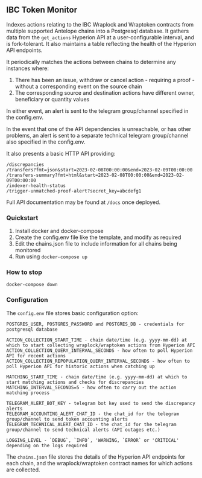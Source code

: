 ## IBC Token Monitor

Indexes actions relating to the IBC Wraplock and Wraptoken contracts from multiple supported Antelope chains into a Postgresql database. It gathers data from the `get_actions` Hyperion API at a user-configurable interval, and is fork-tolerant. It also maintains a table reflecting the health of the Hyperion API endpoints.

It periodically matches the actions between chains to determine any instances where:

1) There has been an issue, withdraw or cancel action - requiring a proof - without a corresponding event on the source chain
2) The corresponding source and destination actions have different owner, beneficiary or quantity values

In either event, an alert is sent to the telegram group/channel specified in the config.env.

In the event that one of the API dependencies is unreachable, or has other problems, an alert is sent to a separate technical telegram group/channel also specified in the config.env.

It also presents a basic HTTP API providing:

```
/discrepancies
/transfers?fmt=json&start=2023-02-08T00:00:00&end=2023-02-09T00:00:00
/transfers-summary?fmt=html&start=2023-02-08T00:00:00&end=2023-02-09T00:00:00
/indexer-health-status
/trigger-unmatched-proof-alert?secret_key=abcdefg1
```

Full API documentation may be found at `/docs` once deployed.

### Quickstart

1) Install docker and docker-compose
2) Create the config.env file like the template, and modify as required
3) Edit the chains.json file to include information for all chains being monitored
4) Run using `docker-compose up`

### How to stop

`docker-compose down`

### Configuration

The `config.env`  file stores basic configuration option:

```
POSTGRES_USER, POSTGRES_PASSWORD and POSTGRES_DB - credentials for postgresql database

ACTION_COLLECTION_START_TIME - chain date/time (e.g. yyyy-mm-dd) at which to start collecting wraplock/wraptoken actions from Hyperion API
ACTION_COLLECTION_QUERY_INTERVAL_SECONDS - how often to poll Hyperion API for recent actions
ACTION_COLLECTION_REPOPULATION_QUERY_INTERVAL_SECONDS - how often to poll Hyperion API for historic actions when catching up

MATCHING_START_TIME - chain date/time (e.g. yyyy-mm-dd) at which to start matching actions and checks for discrepancies
MATCHING_INTERVAL_SECONDS=5 - how often to carry out the action matching process

TELEGRAM_ALERT_BOT_KEY - telegram bot key used to send the discrepancy alerts
TELEGRAM_ACCOUNTING_ALERT_CHAT_ID - the chat_id for the telegram group/channel to send token accounting alerts
TELEGRAM_TECHNICAL_ALERT_CHAT_ID - the chat_id for the telegram group/channel to send technical alerts (API outages etc.)

LOGGING_LEVEL - `DEBUG`, `INFO`, 'WARNING, `ERROR` or 'CRITICAL' depending on the logs required
```

The `chains.json` file stores the details of the Hyperion API endpoints for each chain, and the wraplock/wraptoken contract names for which actions are collected.
